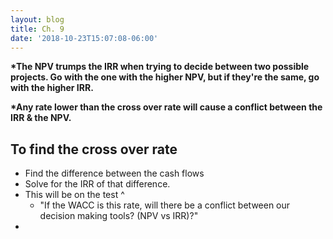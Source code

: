 ```yaml
---
layout: blog
title: Ch. 9
date: '2018-10-23T15:07:08-06:00'
---
```

**\*The NPV trumps the IRR when trying to decide between two possible projects. Go with the one with the higher NPV, but if they're the same, go with the higher IRR.**

**\*Any rate lower than the cross over rate will cause a conflict between the IRR & the NPV.**

## To find the cross over rate

* Find the difference between the cash flows
* Solve for the IRR of that difference. 
* This will be on the test ^
  * "If the WACC is this rate, will there be a conflict between our decision making tools? (NPV vs IRR)?"
*
